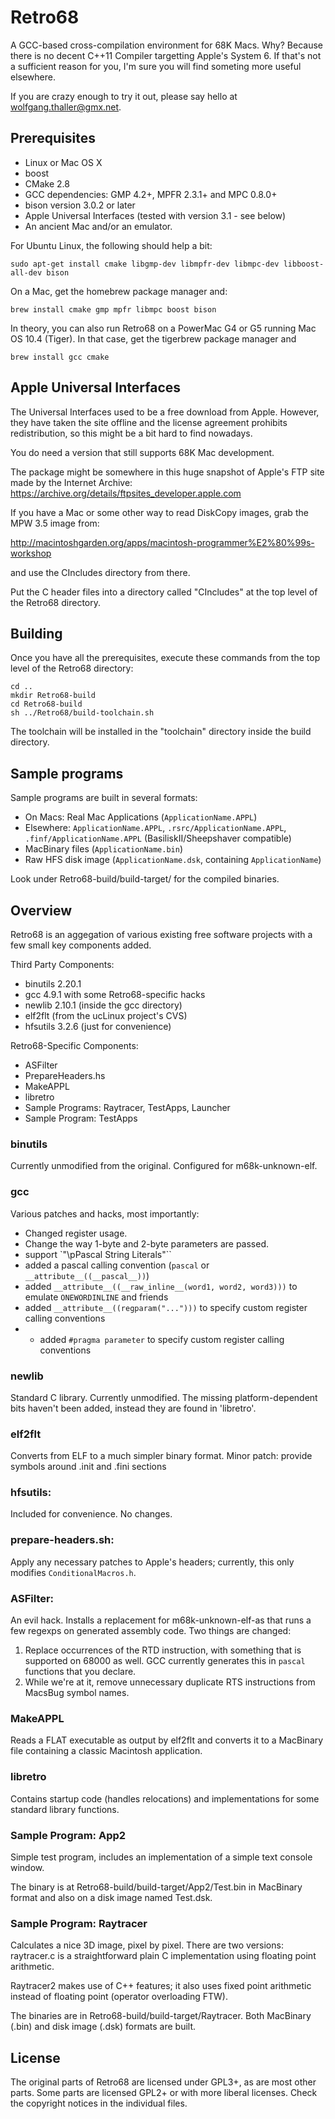 Retro68
=======

A GCC-based cross-compilation environment for 68K Macs.
Why? Because there is no decent C++11 Compiler targetting Apple's System 6.
If that's not a sufficient reason for you, I'm sure you will find
someting more useful elsewhere.

If you are crazy enough to try it out, please say hello at 
wolfgang.thaller@gmx.net.

Prerequisites
-------------

- Linux or Mac OS X
- boost
- CMake 2.8
- GCC dependencies: GMP 4.2+, MPFR 2.3.1+ and MPC 0.8.0+
- bison version 3.0.2 or later
- Apple Universal Interfaces (tested with version 3.1 - see below)
- An ancient Mac and/or an emulator.

For Ubuntu Linux, the following should help a bit:

    sudo apt-get install cmake libgmp-dev libmpfr-dev libmpc-dev libboost-all-dev bison

On a Mac, get the homebrew package manager and:

    brew install cmake gmp mpfr libmpc boost bison

In theory, you can also run Retro68 on a PowerMac G4 or G5 running Mac OS 10.4 (Tiger).
In that case, get the tigerbrew package manager and

    brew install gcc cmake



Apple Universal Interfaces
--------------------------

The Universal Interfaces used to be a free download from Apple. However,
they have taken the site offline and the license agreement prohibits
redistribution, so this might be a bit hard to find nowadays.

You do need a version that still supports 68K Mac development.

The package might be somewhere in this huge snapshot of Apple's FTP site made
by the Internet Archive:
https://archive.org/details/ftpsites_developer.apple.com

If you have a Mac or some other way to read DiskCopy images, grab the MPW 3.5
image from:

http://macintoshgarden.org/apps/macintosh-programmer%E2%80%99s-workshop

and use the CIncludes directory from there.

Put the C header files into a directory called "CIncludes" at the top
level of the Retro68 directory.

Building
--------

Once you have all the prerequisites, execute these commands from the top level
of the Retro68 directory:

    cd ..
    mkdir Retro68-build
    cd Retro68-build
    sh ../Retro68/build-toolchain.sh 

The toolchain will be installed in the "toolchain" directory inside
the build directory.

Sample programs
---------------

Sample programs are built in several formats:
- On Macs: Real Mac Applications (`ApplicationName.APPL`)
- Elsewhere: `ApplicationName.APPL`, `.rsrc/ApplicationName.APPL`, `.finf/ApplicationName.APPL` (BasiliskII/Sheepshaver compatible)
- MacBinary files (`ApplicationName.bin`)
- Raw HFS disk image (`ApplicationName.dsk`, containing `ApplicationName`)

Look under Retro68-build/build-target/ for the compiled binaries.

Overview
--------

Retro68 is an aggegation of various existing free software
projects with a few small key components added.


Third Party Components:
- binutils 2.20.1
- gcc 4.9.1 with some Retro68-specific hacks
- newlib 2.10.1 (inside the gcc directory)
- elf2flt (from the ucLinux project's CVS)
- hfsutils 3.2.6 (just for convenience)

Retro68-Specific Components:
- ASFilter
- PrepareHeaders.hs
- MakeAPPL
- libretro
- Sample Programs: Raytracer, TestApps, Launcher
- Sample Program: TestApps

### binutils

Currently unmodified from the original. Configured for m68k-unknown-elf.

### gcc

Various patches and hacks, most importantly:
- Changed register usage.
- Change the way 1-byte and 2-byte parameters are passed.
- support `"\pPascal String Literals"``
- added a pascal calling convention (`pascal` or `__attribute__((__pascal__))`)
- added `__attribute__((__raw_inline__(word1, word2, word3)))` to emulate `ONEWORDINLINE` and friends
- added `__attribute__((regparam("...")))` to specify custom register calling conventions
- - added `#pragma parameter` to specify custom register calling conventions

### newlib

Standard C library. Currently unmodified. The missing platform-dependent
bits haven't been added, instead they are found in 'libretro'.

### elf2flt

Converts from ELF to a much simpler binary format.
Minor patch: provide symbols around .init and .fini sections

### hfsutils:

Included for convenience. No changes.

### prepare-headers.sh:

Apply any necessary patches to Apple's headers; currently, this only modifies `ConditionalMacros.h`.

### ASFilter:

An evil hack. Installs a replacement for m68k-unknown-elf-as that
runs a few regexps on generated assembly code. Two things are changed:

1. Replace occurrences of the RTD instruction, with something that is supported on 68000 as well. GCC currently generates this in `pascal` functions that you declare.
2. While we're at it, remove unnecessary duplicate RTS instructions from MacsBug symbol names.

### MakeAPPL

Reads a FLAT executable as output by elf2flt and converts it to
a MacBinary file containing a classic Macintosh application.

### libretro

Contains startup code (handles relocations) and implementations
for some standard library functions.

### Sample Program: App2

Simple test program, includes an implementation of a simple text
console window.

The binary is at Retro68-build/build-target/App2/Test.bin
in MacBinary format and also on a disk image named Test.dsk.

### Sample Program: Raytracer

Calculates a nice 3D image, pixel by pixel.
There are two versions: raytracer.c is a straightforward
plain C implementation using floating point arithmetic.

Raytracer2 makes use of C++ features; it also uses
fixed point arithmetic instead of floating point
(operator overloading FTW).

The binaries are in Retro68-build/build-target/Raytracer.
Both MacBinary (.bin) and disk image (.dsk) formats are built.

License
-------

The original parts of Retro68 are licensed under GPL3+, as are
most other parts. Some parts are licensed GPL2+ or with more
liberal licenses. Check the copyright notices in the individual
files.

